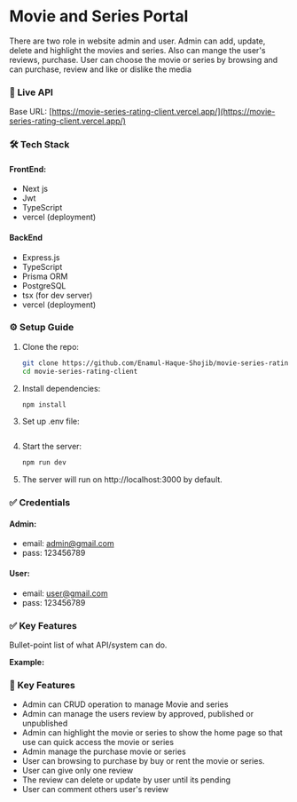 # Movie and Series Portal

There are two role in website admin and user. Admin can add, update, delete and highlight the movies and series. Also can mange the user's reviews, purchase. User can choose the movie or series by browsing and can purchase, review and like or dislike the media

### 🔗 Live API
Base URL: [https://movie-series-rating-client.vercel.app/](https://movie-series-rating-client.vercel.app/)

### 🛠 Tech Stack
#### FrontEnd:
- Next js
- Jwt
- TypeScript
- vercel (deployment)
#### BackEnd
- Express.js
- TypeScript
- Prisma ORM
- PostgreSQL
- tsx (for dev server)
- vercel (deployment)

### ⚙️ Setup Guide

1. Clone the repo:
   ```bash
   git clone https://github.com/Enamul-Haque-Shojib/movie-series-rating-client.git
   cd movie-series-rating-client
2. Install dependencies:
    ```bash
    npm install
3. Set up .env file:
    ```env

4. Start the server:
    ```bash
    npm run dev
5. The server will run on http://localhost:3000 by default.




### ✅ **Credentials**
 #### Admin:
 - email: admin@gmail.com
 - pass: 123456789
 #### User:
 - email: user@gmail.com
 - pass: 123456789


### ✅ **Key Features**

Bullet-point list of what API/system can do.

**Example:**

### 🚀 Key Features

-  Admin can CRUD operation to manage Movie and series
-  Admin can manage the users review by approved, published or unpublished
-  Admin can highlight the movie or series to show the home page so that use can quick access the movie or series
-  Admin manage the purchase movie or series
- User can browsing to purchase by buy or rent the movie or series.
- User can give only one review
-  The review can delete or update by user until its pending
- User can comment others user's review
